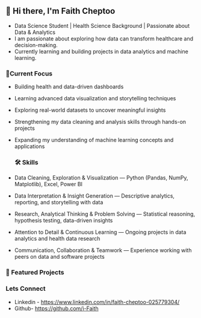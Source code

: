
## 👋 Hi there, I'm Faith Cheptoo


- Data Science Student | Health Science Background | Passionate about Data & Analytics
- I am passionate about exploring how data can transform healthcare and decision-making.  
- Currently learning and building projects in data analytics and machine learning.


### 🌱Current Focus

- Building health and data-driven dashboards

- Learning advanced data visualization and storytelling techniques

- Exploring real-world datasets to uncover meaningful insights

- Strengthening my data cleaning and analysis skills through hands-on projects

- Expanding my understanding of machine learning concepts and applications




  ### 🛠️ Skills

- Data Cleaning, Exploration & Visualization — Python (Pandas, NumPy, Matplotlib), Excel, Power BI

- Data Interpretation & Insight Generation — Descriptive analytics, reporting, and storytelling with data

- Research, Analytical Thinking & Problem Solving — Statistical reasoning, hypothesis testing, data-driven insights

- Attention to Detail & Continuous Learning — Ongoing projects in data analytics and health data research

- Communication, Collaboration & Teamwork — Experience working with peers on data and software projects


  

### 📌 Featured Projects

### Lets Connect
- Linkedin - https://www.linkedin.com/in/faith-cheptoo-025779304/
- Github- https://github.com/i-Faith
